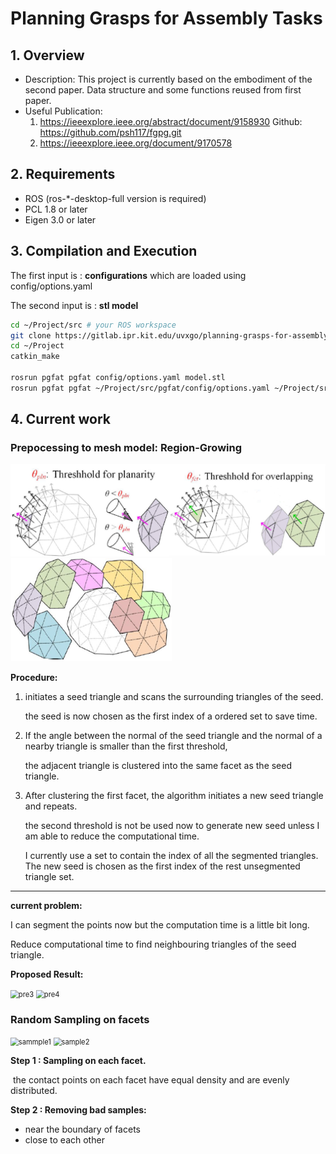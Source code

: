# Planning Grasps for Assembly Tasks




## 1. Overview
   - Description: This project is currently based on the embodiment of the second paper. Data structure and some functions reused from first paper. 
   - Useful Publication:
     1.  https://ieeexplore.ieee.org/abstract/document/9158930     Github: https://github.com/psh117/fgpg.git
     2.  https://ieeexplore.ieee.org/document/9170578      

## 2. Requirements
   - ROS (ros-*-desktop-full version is required)
   - PCL 1.8 or later
   - Eigen 3.0 or later

## 3. Compilation and Execution

The first input is : **configurations** which are loaded using config/options.yaml

The second input is : **stl model** 

```sh
cd ~/Project/src # your ROS workspace
git clone https://gitlab.ipr.kit.edu/uvxgo/planning-grasps-for-assembly-task.git
cd ~/Project
catkin_make

rosrun pgfat pgfat config/options.yaml model.stl  
rosrun pgfat pgfat ~/Project/src/pgfat/config/options.yaml ~/Project/src/pgfat/meshes/Motor_part/Lager.stl
```

## 4. Current work

### Prepocessing to mesh model: Region-Growing

<img src="\images\Pre1.png" alt="Pre1" style="zoom: 50%;" />

<img src="\images\Pre2.png" alt="Pre2" style="zoom: 80%;" />

**Procedure:**

1. initiates a seed triangle and scans the surrounding triangles of the seed.  

   the seed is now chosen as the first index of a ordered set to save time.

2. If the angle between the normal of the seed triangle and the normal of a nearby triangle is smaller than the first threshold,

   the adjacent triangle is clustered into the same facet as the seed triangle. 

3. After clustering the first facet, the algorithm initiates a new seed triangle and repeats. 

   the second threshold is not be used now to generate new seed unless I am able to reduce the computational time.

   I currently use a set to contain the index of all the segmented triangles. The new seed is chosen as the first index of the rest unsegmented triangle set.

------

**current problem:** 

I can segment the points now but the computation time is a little bit long. 

Reduce computational time to find neighbouring triangles of the seed triangle. 

**Proposed Result:**



<img src="C:\Users\Macallen\Desktop\Project\src\pgfat\images\pre3.png" alt="pre3" style="zoom: 80%;" />

<img src="C:\Users\Macallen\Desktop\Project\src\pgfat\images\pre4.png" alt="pre4" style="zoom: 80%;" />

### Random Sampling on facets

   <img src="C:\Users\Macallen\Desktop\Project\src\pgfat\images\sammple1.png" alt="sammple1" style="zoom:80%;"  />



<img src="C:\Users\Macallen\Desktop\Project\src\pgfat\images\sample2.jpg" alt="sample2" style="zoom:80%;" />

**Step 1 : Sampling on each facet.** 

​	the contact points on each facet have equal density and are evenly distributed.

**Step 2 : Removing bad samples:** 

   - near the boundary of facets
   - close to each other

